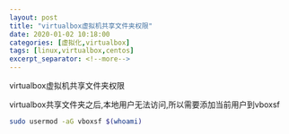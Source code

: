 ```yaml
---
layout: post
title: "virtualbox虚拟机共享文件夹权限"
date: 2020-01-02 10:18:00
categories: [虚拟化,virtualbox]
tags: [linux,virtualbox,centos]
excerpt_separator: <!--more-->
---
```

virtualbox虚拟机共享文件夹权限
<!--more-->

virtualbox共享文件夹之后,本地用户无法访问,所以需要添加当前用户到vboxsf

```bash
sudo usermod -aG vboxsf $(whoami)
```